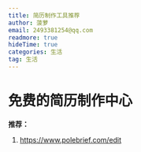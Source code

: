 ```yaml
---
title: 简历制作工具推荐
author: 菠萝
email: 2493381254@qq.com
readmore: true
hideTime: true
categories: 生活
tag: 生活
---
```


 

# 免费的简历制作中心

**推荐：**

1. https://www.polebrief.com/edit

